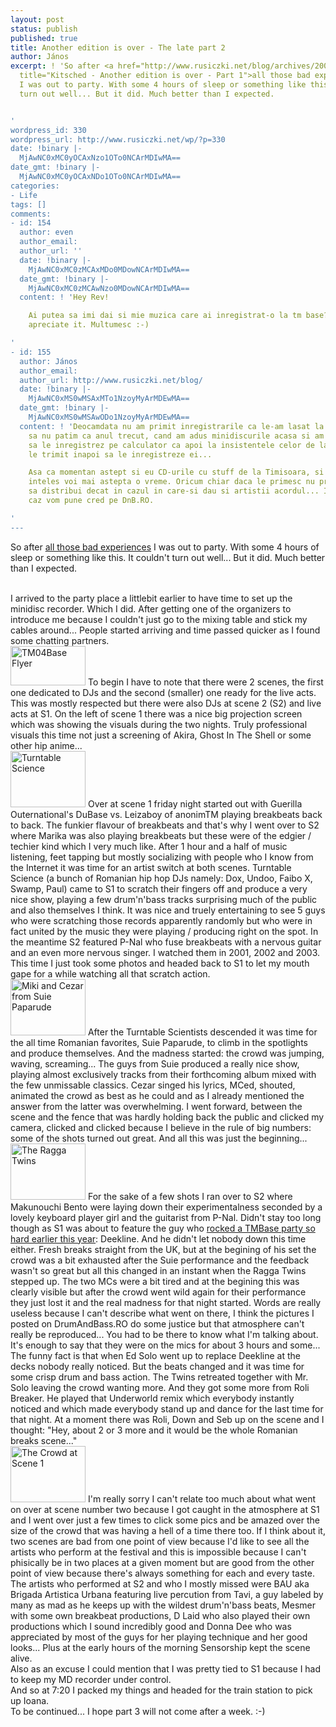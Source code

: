 ```yaml
---
layout: post
status: publish
published: true
title: Another edition is over - The late part 2
author: János
excerpt: ! 'So after <a href="http://www.rusiczki.net/blog/archives/2004/10/19/another_edition_is_over_part_1"
  title="Kitsched - Another edition is over - Part 1">all those bad experiences</a>
  I was out to party. With some 4 hours of sleep or something like this. It couldn''t
  turn out well... But it did. Much better than I expected.


'
wordpress_id: 330
wordpress_url: http://www.rusiczki.net/wp/?p=330
date: !binary |-
  MjAwNC0xMC0yOCAxNzo1OTo0NCArMDIwMA==
date_gmt: !binary |-
  MjAwNC0xMC0yOCAxNDo1OTo0NCArMDIwMA==
categories:
- Life
tags: []
comments:
- id: 154
  author: even
  author_email: 
  author_url: ''
  date: !binary |-
    MjAwNC0xMC0zMCAxMDo0MDowNCArMDIwMA==
  date_gmt: !binary |-
    MjAwNC0xMC0zMCAwNzo0MDowNCArMDIwMA==
  content: ! 'Hey Rev!

    Ai putea sa imi dai si mie muzica care ai inregistrat-o la tm base? I would really
    apreciate it. Multumesc :-)

'
- id: 155
  author: János
  author_email: 
  author_url: http://www.rusiczki.net/blog/
  date: !binary |-
    MjAwNC0xMS0wMSAxMTo1NzoyMyArMDEwMA==
  date_gmt: !binary |-
    MjAwNC0xMS0wMSAwODo1NzoyMyArMDEwMA==
  content: ! 'Deocamdata nu am primit inregistrarile ca le-am lasat la Timisoara ca
    sa nu patim ca anul trecut, cand am adus minidiscurile acasa si am tot intarziat
    sa le inregistrez pe calculator ca apoi la insistentele celor de la TMBase sa
    le trimit inapoi sa le inregistreze ei...

    Asa ca momentan astept si eu CD-urile cu stuff de la Timisoara, si dupa cate am
    inteles voi mai astepta o vreme. Oricum chiar daca le primesc nu prea am dreptul
    sa distribui decat in cazul in care-si dau si artistii acordul... Iar in acest
    caz vom pune cred pe DnB.RO.

'
---
```

<p>So after <a href="http://www.rusiczki.net/blog/archives/2004/10/19/another_edition_is_over_part_1" title="Kitsched - Another edition is over - Part 1">all those bad experiences</a> I was out to party. With some 4 hours of sleep or something like this. It couldn't turn out well... But it did. Much better than I expected.</p>
<p><a id="more"></a><a id="more-330"></a><br />
I arrived to the party place a littlebit earlier to have time to set up the minidisc recorder. Which I did. After getting one of the organizers to introduce me because I couldn't just go to the mixing table and stick my cables around... People started arriving and time passed quicker as I found some chatting partners.<br />
<a href="http://www.rusiczki.net/blog/blogpics/tm04base_flyer.php" onclick="window.open('http://www.rusiczki.net/blog/blogpics/tm04base_flyer.php','popup','width=640,height=337,scrollbars=no,resizable=no,toolbar=no,directories=no,location=no,menubar=no,status=no,left=0,top=0'); return false"><img src="http://www.rusiczki.net/blog/blogpics/tm04base_flyer-thumb.jpg" width="120" height="63" border="0" class="postimage" alt="TM04Base Flyer" /></a> To begin I have to note that there were 2 scenes, the first one dedicated to DJs and the second (smaller) one ready for the live acts. This was mostly respected but there were also DJs at scene 2 (S2) and live acts at S1. On the left of scene 1 there was a nice big projection screen which was showing the visuals during the two nights. Truly professional visuals this time not just a screening of Akira, Ghost In The Shell or some other hip anime...<br />
<a href="http://www.rusiczki.net/blog/blogpics/tm04base_turntable_science.php" onclick="window.open('http://www.rusiczki.net/blog/blogpics/tm04base_turntable_science.php','popup','width=800,height=600,scrollbars=no,resizable=no,toolbar=no,directories=no,location=no,menubar=no,status=no,left=0,top=0'); return false"><img src="http://www.rusiczki.net/blog/blogpics/tm04base_turntable_science-thumb.jpg" width="120" height="90" border="0" alt="Turntable Science" class="postimage" /></a> Over at scene 1 friday night started out with Guerilla Outernational's DuBase vs. Leizaboy of anonimTM playing breakbeats back to back. The funkier flavour of breakbeats and that's why I went over to S2 where Marika was also playing breakbeats but these were of the edgier / techier kind which I very much like. After 1 hour and a half of music listening, feet tapping but mostly socializing with people who I know from the Internet it was time for an artist switch at both scenes. Turntable Science (a bunch of Romanian hip hop DJs namely: Dox, Undoo, Faibo X, Swamp, Paul) came to S1 to scratch their fingers off and produce a very nice show, playing a few drum'n'bass tracks surprising much of the public and also themselves I think. It was nice and truely entertaining to see 5 guys who were scratching those records apparently randomly but who were in fact united by the music they were playing / producing right on the spot. In the meantime S2 featured P-Nal who fuse breakbeats with a nervous guitar and an even more nervous singer. I watched them in 2001, 2002 and 2003. This time I just took some photos and headed back to S1 to let my mouth gape for a while watching all that scratch action.<br />
<a href="http://www.rusiczki.net/blog/blogpics/tm04base_suie_paparude.php" onclick="window.open('http://www.rusiczki.net/blog/blogpics/tm04base_suie_paparude.php','popup','width=800,height=600,scrollbars=no,resizable=no,toolbar=no,directories=no,location=no,menubar=no,status=no,left=0,top=0'); return false"><img src="http://www.rusiczki.net/blog/blogpics/tm04base_suie_paparude-thumb.jpg" width="120" height="90" border="0" alt="Miki and Cezar from Suie Paparude" class="postimage" /></a> After the Turntable Scientists descended it was time for the all time Romanian favorites, Suie Paparude, to climb in the spotlights and produce themselves. And the madness started: the crowd was jumping, waving, screaming... The guys from Suie produced a really nice show, playing almost exclusively tracks from their forthcoming album mixed with the few unmissable classics. Cezar singed his lyrics, MCed, shouted, animated the crowd as best as he could and as I already mentioned the answer from the latter was overwhelming. I went forward, between the scene and the fence that was hardly holding back the public and clicked my camera, clicked and clicked because I believe in the rule of big numbers: some of the shots turned out great. And all this was just the beginning...<br />
<a href="http://www.rusiczki.net/blog/blogpics/tm04base_the_ragga_twins.php" onclick="window.open('http://www.rusiczki.net/blog/blogpics/tm04base_the_ragga_twins.php','popup','width=800,height=600,scrollbars=no,resizable=no,toolbar=no,directories=no,location=no,menubar=no,status=no,left=0,top=0'); return false"><img src="http://www.rusiczki.net/blog/blogpics/tm04base_the_ragga_twins-thumb.jpg" width="120" height="90" border="0" alt="The Ragga Twins" class="postimage" /></a> For the sake of a few shots I ran over to S2 where Makunouchi Bento were laying down their experimentalness seconded by a lovely keyboard player girl and the guitarist from P-Nal. Didn't stay too long though as S1 was about to feature the guy who <a href="http://www.rusiczki.net/blog/archives/2004/03/24/ssx_3_game_footage_deekline_live_at_timisoara.php" title="A post with some videos I filmed at that party">rocked a TMBase party so hard earlier this year</a>: Deekline. And he didn't let nobody down this time either. Fresh breaks straight from the UK, but at the begining of his set the crowd was a bit exhausted after the Suie performance and the feedback wasn't so great but all this changed in an instant when the Ragga Twins stepped up. The two MCs were a bit tired and at the begining this was clearly visible but after the crowd went wild again for their performance they just lost it and the real madness for that night started. Words are really useless because I can't describe what went on there, I think the pictures I posted on DrumAndBass.RO do some justice but that atmosphere can't really be reproduced... You had to be there to know what I'm talking about. It's enough to say that they were on the mics for about 3 hours and some... The funny fact is that when Ed Solo went up to replace Deekline at the decks nobody really noticed. But the beats changed and it was time for some crisp drum and bass action. The Twins retreated together with Mr. Solo leaving the crowd wanting more. And they got some more from Roli Breaker. He played that Underworld remix which everybody instantly noticed and which made everybody stand up and dance for the last time for that night. At a moment there was Roli, Down and Seb up on the scene and I thought: "Hey, about 2 or 3 more and it would be the whole Romanian breaks scene..."<br />
<a href="http://www.rusiczki.net/blog/blogpics/tm04base_friday_crowd.php" onclick="window.open('http://www.rusiczki.net/blog/blogpics/tm04base_friday_crowd.php','popup','width=800,height=600,scrollbars=no,resizable=no,toolbar=no,directories=no,location=no,menubar=no,status=no,left=0,top=0'); return false"><img src="http://www.rusiczki.net/blog/blogpics/tm04base_friday_crowd-thumb.jpg" width="120" height="90" border="0" alt="The Crowd at Scene 1" class="postimage" /></a> I'm really sorry I can't relate too much about what went on over at scene number two because I got caught in the atmosphere at S1 and I went over just a few times to click some pics and be amazed over the size of the crowd that was having a hell of a time there too. If I think about it, two scenes are bad from one point of view because I'd like to see all the artists who perform at the festival and this is impossible because I can't phisically be in two places at a given moment but are good from the other point of view because there's always something for each and every taste. The artists who performed at S2 and who I mostly missed were BAU aka Brigada Artistica Urbana featuring live percution from Tavi, a guy labeled by many as mad as he keeps up with the wildest drum'n'bass beats, Mesmer with some own breakbeat productions, D Laid who also played their own productions which I sound incredibly good and Donna Dee who was appreciated by most of the guys for her playing technique and her good looks... Plus at the early hours of the morning Sensorship kept the scene alive.<br />
Also as an excuse I could mention that I was pretty tied to S1 because I had to keep my MD recorder under control.<br />
And so at 7:20 I packed my things and headed for the train station to pick up Ioana.<br />
To be continued... I hope part 3 will not come after a week. :-)</p>
